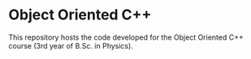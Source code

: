 # Object Oriented C++ 

This repository hosts the code developed for the Object Oriented C++ course (3rd year of B.Sc. in Physics).